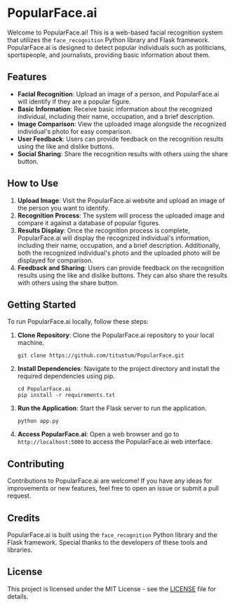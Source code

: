 # PopularFace.ai

Welcome to PopularFace.ai! This is a web-based facial recognition system that utilizes the `face_recognition` Python library and Flask framework. PopularFace.ai is designed to detect popular individuals such as politicians, sportspeople, and journalists, providing basic information about them.

## Features

- **Facial Recognition**: Upload an image of a person, and PopularFace.ai will identify if they are a popular figure.
- **Basic Information**: Receive basic information about the recognized individual, including their name, occupation, and a brief description.
- **Image Comparison**: View the uploaded image alongside the recognized individual's photo for easy comparison.
- **User Feedback**: Users can provide feedback on the recognition results using the like and dislike buttons.
- **Social Sharing**: Share the recognition results with others using the share button.

## How to Use

1. **Upload Image**: Visit the PopularFace.ai website and upload an image of the person you want to identify.
2. **Recognition Process**: The system will process the uploaded image and compare it against a database of popular figures.
3. **Results Display**: Once the recognition process is complete, PopularFace.ai will display the recognized individual's information, including their name, occupation, and a brief description. Additionally, both the recognized individual's photo and the uploaded photo will be displayed for comparison.
4. **Feedback and Sharing**: Users can provide feedback on the recognition results using the like and dislike buttons. They can also share the results with others using the share button.

## Getting Started

To run PopularFace.ai locally, follow these steps:

1. **Clone Repository**: Clone the PopularFace.ai repository to your local machine.
   ```
   git clone https://github.com/titustum/PopularFace.git
   ```

2. **Install Dependencies**: Navigate to the project directory and install the required dependencies using pip.
   ```
   cd PopularFace.ai
   pip install -r requirements.txt
   ```

3. **Run the Application**: Start the Flask server to run the application.
   ```
   python app.py
   ```

4. **Access PopularFace.ai**: Open a web browser and go to `http://localhost:5000` to access the PopularFace.ai web interface.

## Contributing

Contributions to PopularFace.ai are welcome! If you have any ideas for improvements or new features, feel free to open an issue or submit a pull request.

## Credits

PopularFace.ai is built using the `face_recognition` Python library and the Flask framework. Special thanks to the developers of these tools and libraries.

## License

This project is licensed under the MIT License - see the [LICENSE](LICENSE) file for details.